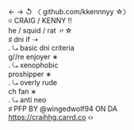 ←   →  ↺  〈 github.com/kkennnyy ☆〉          
⌗ CRAIG / KENNY !!                         
he / squid / rat 〃☆                        
♯ dni if ⇢                  
. ⤿ basic dni criteria           
g//re enjoyer ∗          
. ⤿ xenophobic           
proshipper ∗          
. ⤿ overly rude          
ch fan ∗                              
. ⤿ anti neo                     
♯ PFP BY @wingedwolf94 ON DA                             
https://craihhg.carrd.co ‹›
